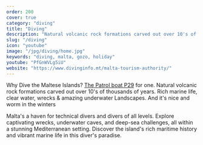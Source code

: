 ```yaml
---
order: 200
cover: true
category: "diving"
title: "Diving"
description: "Natural volcanic rock formations carved out over 10's of thousands of years"
slug: "/diving"
icon: "youtube"
image: "/jpg/diving/home.jpg"
keywords: "diving, malta, gozo, holiday"
youtube: "PfGnWVLg5iU"
website: "https://www.divinginfo.mt/malta-tourism-authority/"
---
```

Why Dive the Maltese Islands? [The Patrol boat P29](/diving/patrol-boat-p29) for one. Natural volcanic rock formations carved out over 10's of thousands of years. Rich marine life, clear water, wrecks & amazing underwater Landscapes. And it's nice and worm in the winters

Malta's a haven for technical divers and divers of all levels. Explore captivating wrecks, underwater caves, and deep-sea challenges, all within a stunning Mediterranean setting. Discover the island's rich maritime history and vibrant marine life in this diver's paradise.